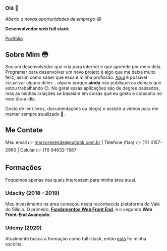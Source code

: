 ### Olá 👋
*Aberto a novas oportunidades de emprego 😄*

**Desenvolvedor web full stack**

[Portfólio](https://marcorezendebackup.github.io/portfolio/)

## Sobre Mim 😳
Sou um desenvolvedor que cria para internet e que aprende por meio dela. Programar para desenvolver um novo projeto é algo que me deixa muito feliz, assim como saber que essa é minha profissão. [Aqui](https://marcorezendebackup.github.io/portfolio/) é possivel vizualizar alguns deles - *alguns* porque **ainda** não publiquei os demais que estou trabalhando 😐. No geral essas aplicações são de degree passados, mas as minhas criações se baseiam em coisas que eu gosto e consumo no meu dia-a-dia.

Gosto de ler (livros, documentações ou blogs) e assistir a videos para me manter sempre atualizado 🧐.

## Me Contate
Meu email 👉 marcorezende@outlook.com.br | Telefone (fixo) 👉 (11) 4157-2960 | Celular 👉 (11) 94632-1887

## Formações
Foquemos apenas nas quais interessam para minha área atual.

### Udacity (2018 - 2019)
Meu investimento na área começou nesta reconhecida plataforma do Vale do Silício. O primeiro, **[Fundamentos Web Front End](https://www.udacity.com/course/front-end-web-developer-nanodegree--nd0011)**, e o segundo **Web Front-End Avançado**.

### Udemy (2020)
Atualmente busca a formação como full-stack, então [está](https://www.udemy.com/course/the-complete-web-development-bootcamp/) foi minha escolha.

<!--
**MarcoRezende/marcorezende** is a ✨ _special_ ✨ repository because its `README.md` (this file) appears on your GitHub profile.

Here are some ideas to get you started:


- 🔭 I’m currently working on ...
- 🌱 I’m currently learning ...
- 👯 I’m looking to collaborate on ...
- 🤔 I’m looking for help with ...
- 💬 Ask me about ...
- 📫 How to reach me: ...
- 😄 Pronouns: ...
- ⚡ Fun fact: ...
-->
